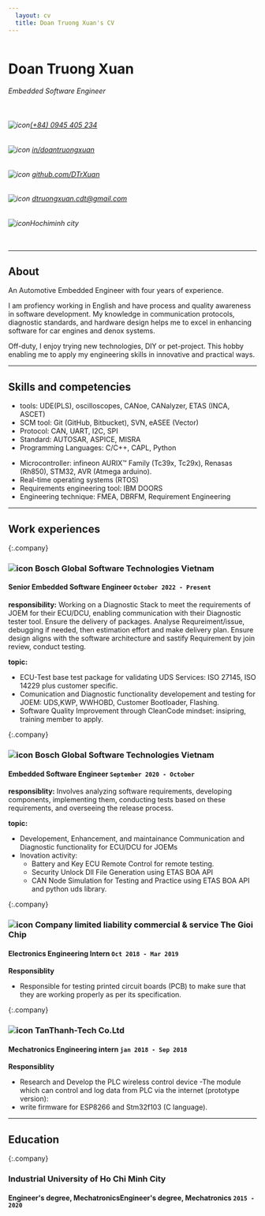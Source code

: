 ```yaml
---
  layout: cv
  title: Doan Truong Xuan's CV  
---
```


<div class="personalinfo">
  <div class="column" id="leftcol">
    <h1 class="name">Doan Truong Xuan</h1>
    <h6 class="subname"> Embedded Software Engineer</h6>
  </div>
  <div class="column" id="rightcol">
    <!-- phone -->
    <h6 class="info" id="phone"><img src="https://cdn-icons-png.flaticon.com/128/15/15874.png" alt="icon" /><a href="tel:+840945405234">(+84) 0945 405 234</a></h6>
    <!-- linkedin -->
    <h6 class="info" id="linkedin"><img src="https://cdn-icons-png.flaticon.com/128/1384/1384088.png" alt="icon" />
    <a href="https://www.linkedin.com/in/doantruongxuan">in/doantruongxuan</a></h6>
    <!-- github -->
    <h6 class="info" id="linkedin"><img src="https://cdn-icons-png.flaticon.com/128/2111/2111432.png" alt="icon" />
    <a href="https://github.com/DTrXuan">github.com/DTrXuan</a></h6>
    <!-- email -->
    <h6 class="info" id="mail"><img src="https://cdn-icons-png.flaticon.com/128/646/646094.png" alt="icon" /> <a href="mailto:dtruongxuan.cdt@gmail.com">dtruongxuan.cdt@gmail.com</a></h6>
    <!-- address -->
    <h6 class="info"><img src="https://cdn-icons-png.flaticon.com/128/535/535239.png" alt="icon" />Hochiminh city</h6>
  </div>
</div>

---

## About

An Automotive Embedded Engineer with four years of experience. 

I am profiency working in English and have process and quality awareness in software development. My knowledge in communication protocols, diagnostic standards, and hardware design helps me to excel in enhancing software for car engines and denox systems.

Off-duty, I enjoy trying new technologies, DIY or pet-project. This hobby enabling me to apply my engineering skills in innovative and practical ways.

---

## Skills and competencies

<div class="skill-grid">

  <!-- <div class="skill" id="radar">
    <img id="skillchart" src="https://docs.google.com/spreadsheets/d/e/2PACX-1vRow6elvEXNYP5pyL0kCpw5OS6EotoG_N3w-xNcVqxylXjLQ6C2U7stANuXF1-8WJaUf98EOxkRzyPr/pubchart?oid=1554802213&format=image">
  </div>

  <div class="skill" id="radar">
    <img id="skillchart" src="https://docs.google.com/spreadsheets/d/e/2PACX-1vRow6elvEXNYP5pyL0kCpw5OS6EotoG_N3w-xNcVqxylXjLQ6C2U7stANuXF1-8WJaUf98EOxkRzyPr/pubchart?oid=1023333345&format=image">
  </div> -->

  <div class="skill" id="list">
    <ul>
      <li>tools: UDE(PLS), oscilloscopes, CANoe, CANalyzer, ETAS (INCA, ASCET)</li>
      <li>SCM tool: Git (GitHub, Bitbucket), SVN, eASEE (Vector) </li>
      <li>Protocol: CAN, UART, I2C, SPI </li>
      <li>Standard: AUTOSAR, ASPICE, MISRA </li>
      <li>Programming Languages: C/C++, CAPL, Python </li>
    </ul>
  </div>
  <div class="skill" id="list">
    <ul>
      <li>Microcontroller: infineon AURIX™ Family (Tc39x, Tc29x), Renasas (Rh850), STM32, AVR (Atmega arduino). </li>
      <li>Real-time operating systems (RTOS) </li>
      <li>Requirements engineering tool: IBM DOORS </li>
      <li>Engineering technique: FMEA, DBRFM, Requirement Engineering </li>
    </ul>
  </div>
</div>


---

## Work experiences

{:.company}
### ![icon](https://upload.wikimedia.org/wikipedia/commons/thumb/1/16/Bosch-logo.svg/433px-Bosch-logo.svg.png) Bosch Global Software Technologies Vietnam

#### Senior Embedded Software Engineer `October 2022 - Present`

**responsibility:** Working on a Diagnostic Stack to meet the requirements of JOEM for their ECU/DCU, enabling communication with their Diagnostic tester tool. Ensure the delivery of packages. Analyse Requreiment/issue, debugging if needed, then estimation effort and make delivery plan. Ensure design aligns with the software architecture and sastify Requirement by join review, conduct testing.

**topic:**

- ECU-Test base test package for validating UDS Services: ISO 27145, ISO 14229 plus customer specific.
- Comunication and Diagnostic functionality developement and testing for JOEM: UDS,KWP, WWHOBD, Customer Bootloader, Flashing.
- Software Quality Improvement through CleanCode mindset: insipring, training member to apply.

{:.company}
### ![icon](https://upload.wikimedia.org/wikipedia/commons/thumb/1/16/Bosch-logo.svg/433px-Bosch-logo.svg.png) Bosch Global Software Technologies Vietnam

#### Embedded Software Engineer `September 2020 - October`

**responsiblity:** Involves analyzing software requirements, developing components, implementing them, conducting tests based on these requirements, and overseeing the release process.

**topic:**

- Developement, Enhancement, and maintainance Communication and Diagnostic functionality for ECU/DCU for JOEMs
- Inovation activity:
  - Battery and Key ECU Remote Control for remote testing.
  - Security Unlock Dll File Generation using ETAS BOA API
  - CAN Node Simulation for Testing and Practice using ETAS BOA API and python uds library.

{:.company}
### ![icon](https://theme.hstatic.net/1000292825/1000385496/14/logo.png?v=168) Company limited liability commercial & service The Gioi Chip


#### Electronics Engineering Intern `Oct 2018 - Mar 2019`

**Responsiblity**

- Responsible for testing printed circuit boards (PCB) to make sure that they are working properly as per its specification.

{:.company}
### ![icon](https://tanthanh-tech.vn/wp-content/uploads/2021/07/tech-logo-ko-nen-ngang-1.png) TanThanh-Tech Co.Ltd


#### Mechatronics Engineering intern `jan 2018 - Sep 2018`

**Responsiblity**

- Research and Develop the PLC wireless control device -The module which can control and log data from PLC via the internet (prototype version):
- write firmware for ESP8266 and Stm32f103 (C language).

---

## Education

{:.company}
### Industrial University of Ho Chi Minh City

#### Engineer's degree, MechatronicsEngineer's degree, Mechatronics `2015 - 2020`

<br>
<br>